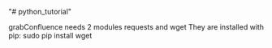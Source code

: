 "# python_tutorial" 

grabConfluence needs 2 modules requests and wget
They are installed with pip: sudo pip install wget
